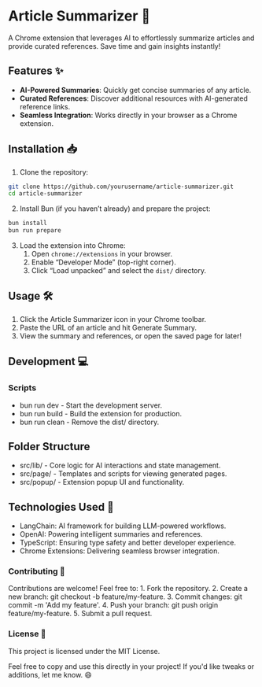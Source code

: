 # Article Summarizer 🚀

A Chrome extension that leverages AI to effortlessly summarize articles and provide curated references. Save time and gain insights instantly!

## Features ✨

- **AI-Powered Summaries**: Quickly get concise summaries of any article.
- **Curated References**: Discover additional resources with AI-generated reference links.
- **Seamless Integration**: Works directly in your browser as a Chrome extension.

## Installation 📥

1. Clone the repository:

```bash
git clone https://github.com/yourusername/article-summarizer.git
cd article-summarizer
```

2. Install Bun (if you haven’t already) and prepare the project:

```bash
bun install
bun run prepare
```

3. Load the extension into Chrome:
   1. Open `chrome://extensions` in your browser.
   2. Enable “Developer Mode” (top-right corner).
   3. Click “Load unpacked” and select the `dist/` directory.

## Usage 🛠️

1. Click the Article Summarizer icon in your Chrome toolbar.
2. Paste the URL of an article and hit Generate Summary.
3. View the summary and references, or open the saved page for later!

## Development 💻

### Scripts

- bun run dev - Start the development server.
- bun run build - Build the extension for production.
- bun run clean - Remove the dist/ directory.

## Folder Structure

- src/lib/ - Core logic for AI interactions and state management.
- src/page/ - Templates and scripts for viewing generated pages.
- src/popup/ - Extension popup UI and functionality.

## Technologies Used 🧠

- LangChain: AI framework for building LLM-powered workflows.
- OpenAI: Powering intelligent summaries and references.
- TypeScript: Ensuring type safety and better developer experience.
- Chrome Extensions: Delivering seamless browser integration.

### Contributing 🤝

Contributions are welcome! Feel free to: 1. Fork the repository. 2. Create a new branch: git checkout -b feature/my-feature. 3. Commit changes: git commit -m 'Add my feature'. 4. Push your branch: git push origin feature/my-feature. 5. Submit a pull request.

### License 📄

This project is licensed under the MIT License.

Feel free to copy and use this directly in your project! If you'd like tweaks or additions, let me know. 😄
